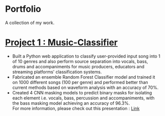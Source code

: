 # Portfolio
A collection of my work.

# [Project 1 : Music-Classifier](https://github.com/rajkumar464/Music-Classifier)
* Built a Python web application to classify user-provided input song into 1 of 10 genres and also perform source separation into vocals, bass, drums and accompaniments for music producers, educators and streaming platforms' classification systems. </br>
* Fabricated an ensemble Random Forest Classifier model and trained it on 1000 different songs (100 per genre) and performed better than current methods based on waveform analysis with an accuracy of 70%.</br>
* Created 4 CNN masking models to predict binary masks for isolating each element i.e. vocals, bass, percussion and accompaniments, with the bass masking model achieving an accuracy of 96.3%.</br>
For more information, please check out this presentation : [Link](https://docs.google.com/presentation/d/1D4YVrl-OZT2HIdfohhjBfBVMJv2G5B1J7Qx2KvqL_6Y/edit?usp=sharing)
